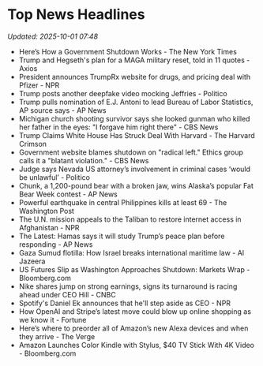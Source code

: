 # Top News Headlines

_Updated: 2025-10-01 07:48_

- Here’s How a Government Shutdown Works - The New York Times
- Trump and Hegseth's plan for a MAGA military reset, told in 11 quotes - Axios
- President announces TrumpRx website for drugs, and pricing deal with Pfizer - NPR
- Trump posts another deepfake video mocking Jeffries - Politico
- Trump pulls nomination of E.J. Antoni to lead Bureau of Labor Statistics, AP source says - AP News
- Michigan church shooting survivor says she looked gunman who killed her father in the eyes: "I forgave him right there" - CBS News
- Trump Claims White House Has Struck Deal With Harvard - The Harvard Crimson
- Government website blames shutdown on "radical left." Ethics group calls it a "blatant violation." - CBS News
- Judge says Nevada US attorney’s involvement in criminal cases ‘would be unlawful’ - Politico
- Chunk, a 1,200-pound bear with a broken jaw, wins Alaska’s popular Fat Bear Week contest - AP News
- Powerful earthquake in central Philippines kills at least 69 - The Washington Post
- The U.N. mission appeals to the Taliban to restore internet access in Afghanistan - NPR
- The Latest: Hamas says it will study Trump’s peace plan before responding - AP News
- Gaza Sumud flotilla: How Israel breaks international maritime law - Al Jazeera
- US Futures Slip as Washington Approaches Shutdown: Markets Wrap - Bloomberg.com
- Nike shares jump on strong earnings, signs its turnaround is racing ahead under CEO Hill - CNBC
- Spotify's Daniel Ek announces that he'll step aside as CEO - NPR
- How OpenAI and Stripe’s latest move could blow up online shopping as we know it - Fortune
- Here’s where to preorder all of Amazon’s new Alexa devices and when they arrive - The Verge
- Amazon Launches Color Kindle with Stylus, $40 TV Stick With 4K Video - Bloomberg.com